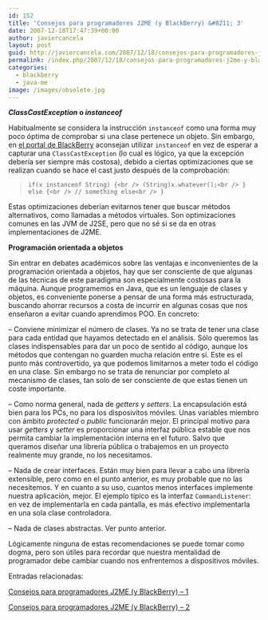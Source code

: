 ```yaml
---
id: 152
title: 'Consejos para programadores J2ME (y BlackBerry) &#8211; 3'
date: 2007-12-18T17:47:39+00:00
author: javiercancela
layout: post
guid: http://javiercancela.com/2007/12/18/consejos-para-programadores-j2me-y-blackberry-3/
permalink: /index.php/2007/12/18/consejos-para-programadores-j2me-y-blackberry-3/
categories:
  - blackberry
  - java-me
image: /images/obsolete.jpg
---
```

**_ClassCastException_ o _instanceof_**

Habitualmente se considera la instrucción `instanceof` como una forma muy poco óptima de comprobar si una clase pertenece un objeto. Sin embargo, en [el portal de BlackBerry](http://www.blackberry.net/developers/javaknowledge/general/kpa0203185136.shtml "General Coding Tips") aconsejan utilizar `instanceof` en vez de esperar a capturar una `ClassCastException` (lo cual es lógico, ya que la excepción debería ser siempre más costosa), debido a ciertas optimizaciones que se realizan cuando se hace el cast justo después de la comprobación:

> `if(x instanceof String) {<br />
(String)x.whatever();<br />
} else {<br />
// something else<br />
}`

Estas optimizaciones deberían evitarnos tener que buscar métodos alternativos, como llamadas a métodos virtuales. Son optimizaciones comunes en las JVM de J2SE, pero que no sé si se da en otras implementaciones de J2ME.

**Programación orientada a objetos**

Sin entrar en debates académicos sobre las ventajas e inconvenientes de la programación orientada a objetos, hay que ser consciente de que algunas de las técnicas de este paradigma son especialmente costosas para la máquina. Aunque programemos en Java, que es un lenguaje de clases y objetos, es conveniente ponerse a pensar de una forma más estructurada, buscando ahorrar recursos a costa de incurrir en algunas cosas que nos enseñaron a evitar cuando aprendimos POO. En concreto:

&#8211; Conviene minimizar el número de clases. Ya no se trata de tener una clase para cada entidad que hayamos detectado en el análisis. Sólo queremos las clases indispensables para dar un poco de sentido al código, aunque los métodos que contengan no guarden mucha relación entre sí. Este es el punto más controvertido, ya que podemos limitarnos a meter todo el código en una clase. Sin embargo no se trata de renunciar por completo al mecanismo de clases, tan solo de ser consciente de que estas tienen un coste importante.

&#8211; Como norma general, nada de _getters_ y _setters_. La encapsulación está bien para los PCs, no para los disposivitos móviles. Unas variables miembro con ámbito _protected_ o _public_ funcionarán mejor. El principal motivo para usar _getters_ y _setter_ es proporcionar una interfaz pública estable que nos permita cambiar la implementación interna en el futuro. Salvo que queramos diseñar una librería pública o trabajemos en un proyecto realmente muy grande, no los necesitamos.

&#8211; Nada de crear interfaces. Están muy bien para llevar a cabo una librería extensible, pero como en el punto anterior, es muy probable que no las necesitemos. Y en cuanto a su uso, cuantos menos interfaces implemente nuestra aplicación, mejor. El ejemplo típico es la interfaz `CommandListener`: en vez de implementarla en cada pantalla, es más efectivo implementarla en una sola clase controladora.

&#8211; Nada de clases abstractas. Ver punto anterior.

Lógicamente ninguna de estas recomendaciones se puede tomar como dogma, pero son útiles para recordar que nuestra mentalidad de programador debe cambiar cuando nos enfrentemos a dispositivos móviles.

Entradas relacionadas:
  
[Consejos para programadores J2ME (y BlackBerry) &#8211; 1](http://javiercancela.com/2007/12/07/consejos-para-programadores-j2me-y-blackberry-1/)
  
[Consejos para programadores J2ME (y BlackBerry) &#8211; 2](http://javiercancela.com/2007/12/17/consejos-para-programadores-j2me-y-blackberry-2/)